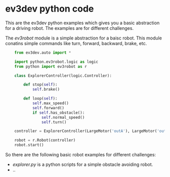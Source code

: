 # ev3dev python code

This are the ev3dev python examples which gives you a basic abstraction for
a driving robot. The examples are for different challenges.

The *ev3robot* module is a simple abstraction for a baisc robot. This module conatins simple
commands like turn, forward, backward, brake, etc.

```python
    from ev3dev.auto import *

    import python.ev3robot.logic as logic
    from python import ev3robot as r

    class ExplorerController(logic.Controller):

        def stop(self):
            self.brake()

        def loop(self):
            self.max_speed()
            self.forward()
            if self.has_obstacle():
                self.normal_speed()
                self.turn()

    controller = ExplorerController(LargeMotor('outA'), LargeMotor('outB'), GyroSensor(), UltrasonicSensor())

    robot = r.Robot(controller)
    robot.start()
```

So there are the following basic robot examples for different challenges:

- *explorer.py* is a python scripts for a simple obstacle avoiding robot.
- ..